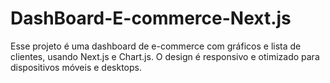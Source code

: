 # DashBoard-E-commerce-Next.js
Esse projeto é uma dashboard de e-commerce com gráficos e lista de clientes, usando Next.js e Chart.js. O design é responsivo e otimizado para dispositivos móveis e desktops.
